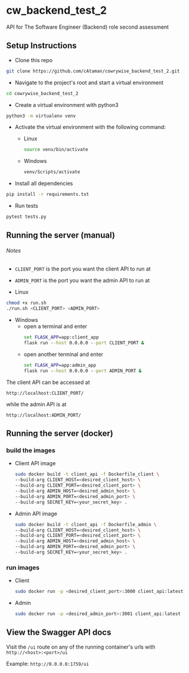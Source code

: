 # cw_backend_test_2
API for The Software Engineer (Backend) role second assessment


## Setup Instructions

- Clone this repo
```bash
git clone https://github.com/cAtaman/cowrywise_backend_test_2.git
```

- Navigate to the project's root and start a virtual environment 
```bash
cd cowrywise_backend_test_2
```

- Create a virtual environment with python3
```bash
python3 -m virtualenv venv
```

- Activate the virtual environment with the following command:

  - Linux 
    ```bash
    source venv/bin/activate
    ```

  - Windows
    ```cmd
    venv/Scripts/activate
    ```


- Install all dependencies
```bash
pip install -r requirements.txt
```

- Run tests
```bash
pytest tests.py
```

## Running the server (manual)
###### Notes 
  - `CLIENT_PORT` is the port you want the client API to run at
  - `ADMIN_PORT` is the port you want the admin API to run at

  - Linux
```bash
chmod +x run.sh
./run.sh <CLIENT_PORT> <ADMIN_PORT>
```

- Windows
  - open a terminal and enter
    ```cmd
    set FLASK_APP=app:client_app
    flask run --host 0.0.0.0 --port CLIENT_PORT &
    ```
  - open another terminal and enter
    ```cmd
    set FLASK_APP=app:admin_app
    flask run --host 0.0.0.0 --port ADMIN_PORT &
    ```

The client API can be accessed at
```
http://localhost:CLIENT_PORT/
```

while the admin API is at 
```
http://localhost:ADMIN_PORT/
``` 

## Running the server (docker)
### build the images
  - Client API image
    ```bash
    sudo docker build -t client_api -f Dockerfile_client \
    --build-arg CLIENT_HOST=<desired_client_host> \
    --build-arg CLIENT_PORT=<desired_client_port> \
    --build-arg ADMIN_HOST=<desired_admin_host> \
    --build-arg ADMIN_PORT=<desired_admin_port> \
    --build-arg SECRET_KEY=<your_secret_key> .
    ```
  - Admin API image
    ```bash
    sudo docker build -t client_api -f Dockerfile_admin \
    --build-arg CLIENT_HOST=<desired_client_host> \
    --build-arg CLIENT_PORT=<desired_client_port> \
    --build-arg ADMIN_HOST=<desired_admin_host> \
    --build-arg ADMIN_PORT=<desired_admin_port> \
    --build-arg SECRET_KEY=<your_secret_key> .
    ```

### run images
  - Client 
    ```bash
    sudo docker run -p <desired_client_port>:3000 client_api:latest
    ```
  - Admin 
    ```bash
    sudo docker run -p <desired_admin_port>:3001 client_api:latest
    ```

## View the Swagger API docs
  Visit the `/ui` route on any of the running container's urls with `http://<host>:<port>/ui`
  
  Example: `http://0.0.0.0:1759/ui`
